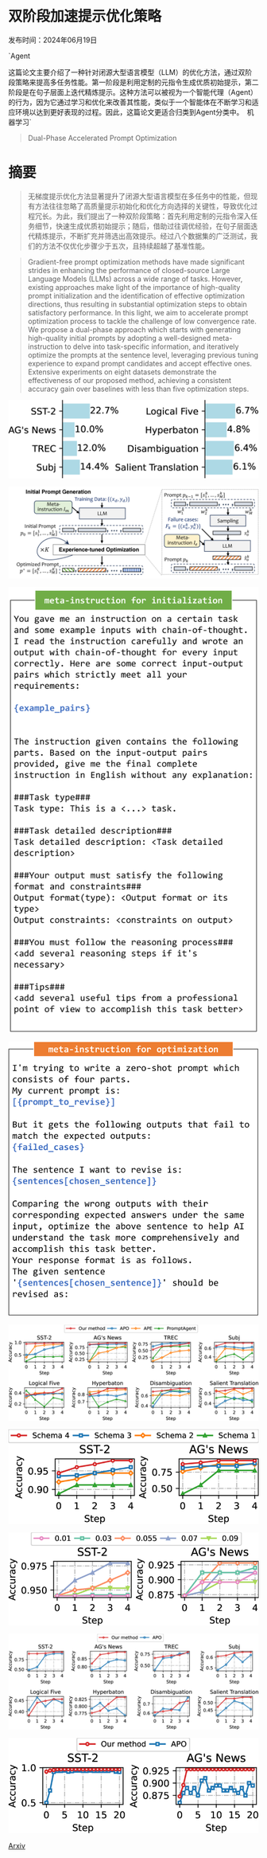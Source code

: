 # 双阶段加速提示优化策略

发布时间：2024年06月19日

`Agent

这篇论文主要介绍了一种针对闭源大型语言模型（LLM）的优化方法，通过双阶段策略来提高多任务性能。第一阶段是利用定制的元指令生成优质初始提示，第二阶段是在句子层面上迭代精炼提示。这种方法可以被视为一个智能代理（Agent）的行为，因为它通过学习和优化来改善其性能，类似于一个智能体在不断学习和适应环境以达到更好表现的过程。因此，这篇论文更适合归类到Agent分类中。` `机器学习`

> Dual-Phase Accelerated Prompt Optimization

# 摘要

> 无梯度提示优化方法显著提升了闭源大型语言模型在多任务中的性能，但现有方法往往忽略了高质量提示初始化和优化方向选择的关键性，导致优化过程冗长。为此，我们提出了一种双阶段策略：首先利用定制的元指令深入任务细节，快速生成优质初始提示；随后，借助过往调优经验，在句子层面迭代精炼提示，不断扩充并筛选出高效提示。经过八个数据集的广泛测试，我们的方法不仅优化步骤少于五次，且持续超越了基准性能。

> Gradient-free prompt optimization methods have made significant strides in enhancing the performance of closed-source Large Language Models (LLMs) across a wide range of tasks. However, existing approaches make light of the importance of high-quality prompt initialization and the identification of effective optimization directions, thus resulting in substantial optimization steps to obtain satisfactory performance. In this light, we aim to accelerate prompt optimization process to tackle the challenge of low convergence rate. We propose a dual-phase approach which starts with generating high-quality initial prompts by adopting a well-designed meta-instruction to delve into task-specific information, and iteratively optimize the prompts at the sentence level, leveraging previous tuning experience to expand prompt candidates and accept effective ones. Extensive experiments on eight datasets demonstrate the effectiveness of our proposed method, achieving a consistent accuracy gain over baselines with less than five optimization steps.

![双阶段加速提示优化策略](../../../paper_images/2406.13443/x1.png)

![双阶段加速提示优化策略](../../../paper_images/2406.13443/x2.png)

![双阶段加速提示优化策略](../../../paper_images/2406.13443/x3.png)

![双阶段加速提示优化策略](../../../paper_images/2406.13443/x4.png)

![双阶段加速提示优化策略](../../../paper_images/2406.13443/x5.png)

![双阶段加速提示优化策略](../../../paper_images/2406.13443/x6.png)

![双阶段加速提示优化策略](../../../paper_images/2406.13443/x7.png)

![双阶段加速提示优化策略](../../../paper_images/2406.13443/x8.png)

![双阶段加速提示优化策略](../../../paper_images/2406.13443/x9.png)

[Arxiv](https://arxiv.org/abs/2406.13443)